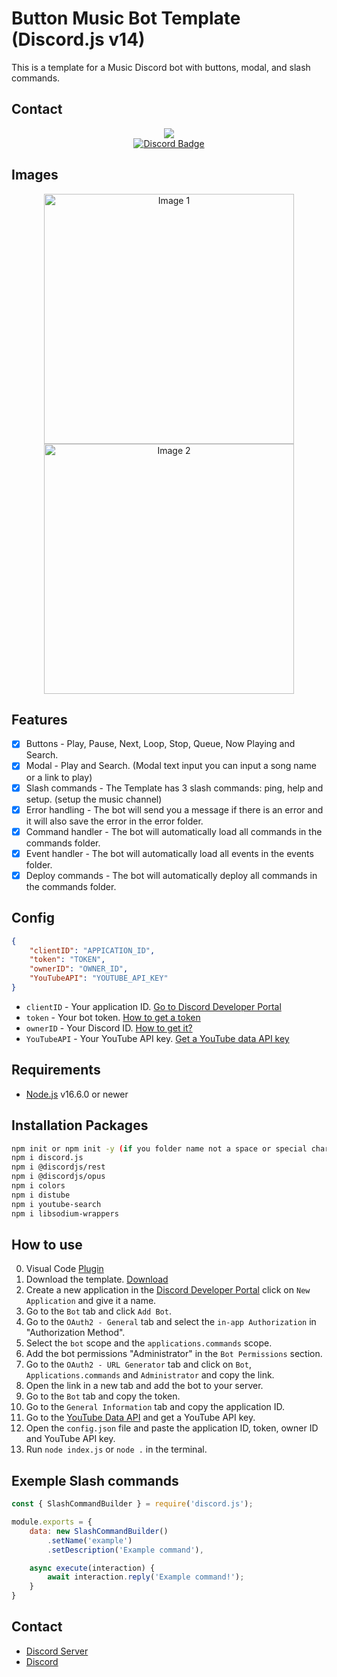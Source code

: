# Button Music Bot Template (Discord.js v14)

This is a template for a Music Discord bot with buttons, modal, and slash commands.

## Contact
<div id="Discord-m" align="center">
  <a href="https://discordapp.com/users/800422993897586718" target="_blank">
    <img src="https://discord.c99.nl/widget/theme-4/800422993897586718.png">
  </a>
</div>
<div id="Discord-s" align="center">
  <a href="https://discordapp.com/users/800422993897586718" target="_blank">
    <img src="https://img.shields.io/badge/Discord-red?style=for-the-badge&logo=discord&logoColor=white" alt="Discord Badge"/>
  </a>
</div>

## Images

<div align="center">
    <img src="https://github.com/devloli-main/Button-MusicBot-Template-Discord.jsv14/blob/main/images/Controler.png?raw=true" alt="Image 1" width="400" />
    <img src="https://github.com/devloli-main/Button-MusicBot-Template-Discord.jsv14/blob/main/images/TextInput.png?raw=true" alt="Image 2" width="400" />
</div>

## Features

-   [x] Buttons - Play, Pause, Next, Loop, Stop, Queue, Now Playing and Search.
-   [x] Modal - Play and Search. (Modal text input you can input a song name or a link to play)
-   [x] Slash commands - The Template has 3 slash commands: ping, help and setup. (setup the music channel)
-   [x] Error handling - The bot will send you a message if there is an error and it will also save the error in the error folder.
-   [x] Command handler - The bot will automatically load all commands in the commands folder.
-   [x] Event handler - The bot will automatically load all events in the events folder.
-   [x] Deploy commands - The bot will automatically deploy all commands in the commands folder.

## Config

```json
{
    "clientID": "APPICATION_ID",
    "token": "TOKEN",
    "ownerID": "OWNER_ID",
    "YouTubeAPI": "YOUTUBE_API_KEY"
}
```
-   `clientID` - Your application ID. [Go to Discord Developer Portal](https://discord.com/developers/applications)
-   `token` - Your bot token. [How to get a token](https://discordjs.guide/preparations/setting-up-a-bot-application.html#creating-your-bot)
-   `ownerID` - Your Discord ID. [How to get it?](https://support.discord.com/hc/en-us/articles/206346498-Where-can-I-find-my-User-Server-Message-ID-)
-   `YouTubeAPI` - Your YouTube API key. [Get a YouTube data API key](https://developers.google.com/youtube/v3/getting-started)

## Requirements

-   [Node.js](https://nodejs.org/en/) v16.6.0 or newer

## Installation Packages

```bash
npm init or npm init -y (if you folder name not a space or special character)
npm i discord.js
npm i @discordjs/rest
npm i @discordjs/opus
npm i colors
npm i distube
npm i youtube-search
npm i libsodium-wrappers
```

## How to use

0.  Visual Code [Plugin](vscode:extension/ParthR2031.colorful-comments)
1.  Download the template. [Download](https://github.com/devloli-main/Button-MusicBot-Template-Discord.jsv14/archive/refs/heads/main.zip)
2.  Create a new application in the [Discord Developer Portal](https://discord.com/developers/applications) click on `New Application` and give it a name.
3.  Go to the `Bot` tab and click `Add Bot`.
4.  Go to the `OAuth2 - General` tab and select the `in-app Authorization` in "Authorization Method".
5.  Select the `bot` scope and the `applications.commands` scope.
6.  Add the bot permissions "Administrator" in the `Bot Permissions` section.
7.  Go to the `OAuth2 - URL Generator` tab and click on `Bot`, `Applications.commands` and `Administrator` and copy the link.
8.  Open the link in a new tab and add the bot to your server.
9.  Go to the `Bot` tab and copy the token.
10. Go to the `General Information` tab and copy the application ID.
11. Go to the [YouTube Data API](https://console.developers.google.com/apis/library/youtube.googleapis.com) and get a YouTube API key.
12. Open the `config.json` file and paste the application ID, token, owner ID and YouTube API key.
13. Run `node index.js` or `node .` in the terminal.

## Exemple Slash commands 

```js
const { SlashCommandBuilder } = require('discord.js');

module.exports = {
    data: new SlashCommandBuilder()
        .setName('example')
        .setDescription('Example command'),

    async execute(interaction) {
        await interaction.reply('Example command!');
    }
}
```

## Contact

-   [Discord Server](https://discord.gg/WAFTpSGTCC)
-   [Discord](https://discord.com/users/800422993897586718)
